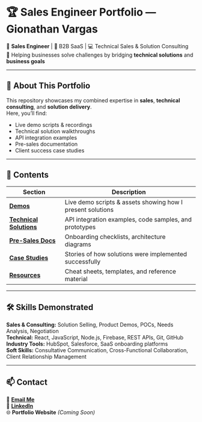 # 🏆 Sales Engineer Portfolio — Gionathan Vargas  

💼 **Sales Engineer** | 🎯 B2B SaaS | 💻 Technical Sales & Solution Consulting  
🚀 Helping businesses solve challenges by bridging **technical solutions** and **business goals**  

---

## 📌 About This Portfolio  
This repository showcases my combined expertise in **sales**, **technical consulting**, and **solution delivery**.  
Here, you’ll find:  
- Live demo scripts & recordings  
- Technical solution walkthroughs  
- API integration examples  
- Pre-sales documentation  
- Client success case studies  

---

## 📂 Contents  

| Section | Description |
|---------|-------------|
| **[Demos](./01-demos)** | Live demo scripts & assets showing how I present solutions |
| **[Technical Solutions](./02-technical-solutions)** | API integration examples, code samples, and prototypes |
| **[Pre-Sales Docs](./03-pre-sales-docs)** | Onboarding checklists, architecture diagrams |
| **[Case Studies](./04-case-studies)** | Stories of how solutions were implemented successfully |
| **[Resources](./05-resources)** | Cheat sheets, templates, and reference material |

---

## 🛠️ Skills Demonstrated  
**Sales & Consulting:** Solution Selling, Product Demos, POCs, Needs Analysis, Negotiation  
**Technical:** React, JavaScript, Node.js, Firebase, REST APIs, Git, GitHub  
**Industry Tools:** HubSpot, Salesforce, SaaS onboarding platforms  
**Soft Skills:** Consultative Communication, Cross-Functional Collaboration, Client Relationship Management  

---

## 📫 Contact  
📧 **[Email Me](mailto:Gioanathanv@gmail.com)**  
💼 **[LinkedIn](https://linkedin.com/in/your-link)**  
🌐 **Portfolio Website** *(Coming Soon)*  
